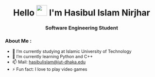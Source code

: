 <div id="header" align="center">

  <h1>Hello <img src="https://raw.githubusercontent.com/MartinHeinz/MartinHeinz/master/wave.gif" height="35"> I'm Hasibul Islam Nirjhar</h1>
  <h3>Software Engineering Student</h3>
  
</div>


###  About Me :

- 🔭 I’m currently studying at Islamic University of Technology
- 🌱 I’m currently learning Python and C++
- 📫 Mail: hasibulislam@iut-dhaka.edu
- ⚡ Fun fact: I love to play video games



